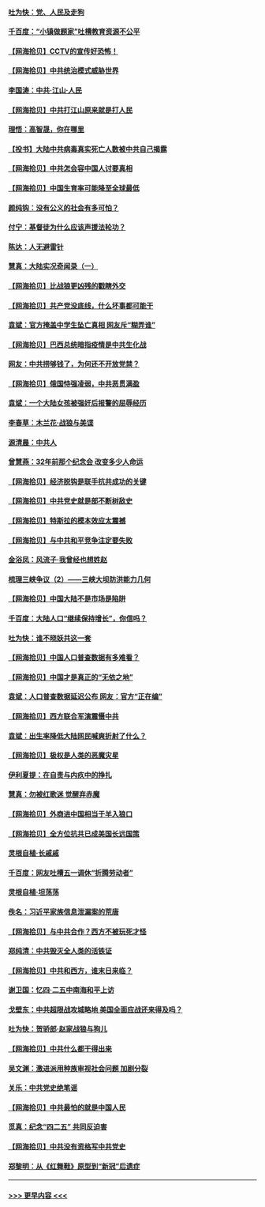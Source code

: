 #### [吐为快：党、人民及走狗](../pages/nsc993/n12962747.md?t=05210052) 
#### [千百度：“小镇做题家”吐槽教育资源不公平](../pages/nsc993/n12962705.md?t=05210052) 
#### [【网海拾贝】CCTV的宣传好恐怖！](../pages/nsc993/n12959984.md?t=05210052) 
#### [【网海拾贝】中共统治模式威胁世界](../pages/nsc993/n12957622.md?t=05210052) 
#### [李国涛：中共‧江山‧人民](../pages/nsc993/n12957502.md?t=05210052) 
#### [【网海拾贝】中共打江山原来就是打人民](../pages/nsc993/n12954345.md?t=05210052) 
#### [理悟：高智晟，你在哪里](../pages/nsc993/n12953115.md?t=05210052) 
#### [【投书】大陆中共病毒真实死亡人数被中共自己揭露](../pages/nsc993/n12953050.md?t=05210052) 
#### [【网海拾贝】中共怎会容中国人讨要真相](../pages/nsc993/n12952161.md?t=05210052) 
#### [【网海拾贝】中国生育率可能降至全球最低](../pages/nsc993/n12948793.md?t=05210052) 
#### [颜纯钩：没有公义的社会有多可怕？](../pages/nsc993/n12947626.md?t=05210052) 
#### [付宁：基督徒为什么应该声援法轮功？](../pages/nsc993/n12947233.md?t=05210052) 
#### [陈达：人无避雷针](../pages/nsc993/n12947098.md?t=05210052) 
#### [慧真：大陆实况奇闻录（一）](../pages/nsc993/n12945811.md?t=05210052) 
#### [【网海拾贝】比战狼更凶残的戳瞎外交](../pages/nsc993/n12945717.md?t=05210052) 
#### [【网海拾贝】共产党没底线，什么坏事都可能干](../pages/nsc993/n12942090.md?t=05210052) 
#### [袁斌：官方掩盖中学生坠亡真相 网友斥“糊弄谁”](../pages/nsc993/n12942029.md?t=05210052) 
#### [【网海拾贝】巴西总统暗指疫情是中共生化战](../pages/nsc993/n12938999.md?t=05210052) 
#### [网友：中共捞够钱了，为何还不开放党禁？](../pages/nsc993/n12938952.md?t=05210052) 
#### [【网海拾贝】俄国恃强凌弱，中共恶贯满盈](../pages/nsc993/n12936626.md?t=05210052) 
#### [袁斌：一个大陆女孩被强奸后报警的屈辱经历](../pages/nsc993/n12936547.md?t=05210052) 
#### [李春草：木兰花·战狼与美谍](../pages/nsc993/n12935995.md?t=05210052) 
#### [源清晨：中共人](../pages/nsc993/n12935589.md?t=05210052) 
#### [曾慧燕：32年前那个纪念会 改变多少人命运](../pages/nsc993/n12934233.md?t=05210052) 
#### [【网海拾贝】经济脱钩是联手抗共成功的关键](../pages/nsc993/n12934176.md?t=05210052) 
#### [【网海拾贝】中共党史就是部不断树敌史](../pages/nsc993/n12932844.md?t=05210052) 
#### [【网海拾贝】特斯拉的模本效应太震撼](../pages/nsc993/n12925626.md?t=05210052) 
#### [【网海拾贝】与中共和平竞争注定要失败](../pages/nsc993/n12923326.md?t=05210052) 
#### [金浴凤：风流子‧我曾经也想姓赵](../pages/nsc993/n12920911.md?t=05210052) 
#### [梳理三峡争议（2）——三峡大坝防洪能力几何](../pages/nsc993/n12920173.md?t=05210052) 
#### [【网海拾贝】中国大陆不是市场是陷阱](../pages/nsc993/n12920143.md?t=05210052) 
#### [千百度：大陆人口“继续保持增长”，你信吗？](../pages/nsc993/n12918946.md?t=05210052) 
#### [吐为快：谁不晓妖共这一套](../pages/nsc993/n12918941.md?t=05210052) 
#### [【网海拾贝】中国人口普查数据有多难看？](../pages/nsc993/n12917822.md?t=05210052) 
#### [【网海拾贝】中国才是真正的“无依之地”](../pages/nsc993/n12915845.md?t=05210052) 
#### [袁斌：人口普查数据延迟公布 网友：官方“正在编”](../pages/nsc993/n12915748.md?t=05210052) 
#### [【网海拾贝】西方联合军演震慑中共](../pages/nsc993/n12913466.md?t=05210052) 
#### [袁斌：出生率降低大陆网民喊爽折射了什么？](../pages/nsc993/n12913365.md?t=05210052) 
#### [【网海拾贝】极权是人类的恶魔灾星](../pages/nsc993/n12910697.md?t=05210052) 
#### [伊利夏提：在自责与内疚中的挣扎](../pages/nsc993/n12910493.md?t=05210052) 
#### [慧真：勿被红歌迷 觉醒弃赤魔](../pages/nsc993/n12910485.md?t=05210052) 
#### [【网海拾贝】外商进中国相当于羊入狼口](../pages/nsc993/n12908274.md?t=05210052) 
#### [【网海拾贝】全方位抗共已成美国长远国策](../pages/nsc993/n12906878.md?t=05210052) 
#### [灵根自植‧长戚戚](../pages/nsc993/n12905585.md?t=05210052) 
#### [千百度：网友吐槽五一调休“折腾劳动者”](../pages/nsc993/n12905934.md?t=05210052) 
#### [灵根自植‧坦荡荡](../pages/nsc993/n12905562.md?t=05210052) 
#### [佚名：习近平家族信息泄漏案的荒唐](../pages/nsc993/n12904705.md?t=05210052) 
#### [【网海拾贝】与中共合作？西方不被玩死才怪](../pages/nsc993/n12903873.md?t=05210052) 
#### [郑纯清：中共毁灭全人类的活铁证](../pages/nsc993/n12903785.md?t=05210052) 
#### [【网海拾贝】中共和西方，谁末日来临？](../pages/nsc993/n12903482.md?t=05210052) 
#### [谢卫国：忆四‧二五中南海和平上访](../pages/nsc993/n12902192.md?t=05210052) 
#### [戈壁东：中共超限战攻城略地 美国全面应战还来得及吗？](../pages/nsc993/n12902297.md?t=05210052) 
#### [吐为快：贺骄郎‧赵家战狼与狗儿](../pages/nsc993/n12902280.md?t=05210052) 
#### [【网海拾贝】中共什么都干得出来](../pages/nsc993/n12897500.md?t=05210052) 
#### [吴文渊：激进派用种族审视社会问题 加剧分裂](../pages/nsc993/n12893881.md?t=05210052) 
#### [关乐：中共党史绝笔谣](../pages/nsc993/n12897270.md?t=05210052) 
#### [【网海拾贝】中共最怕的就是中国人民](../pages/nsc993/n12894705.md?t=05210052) 
#### [觅真：纪念“四二五” 共同反迫害](../pages/nsc993/n12894553.md?t=05210052) 
#### [【网海拾贝】中共没有资格写中共党史](../pages/nsc993/n12892231.md?t=05210052) 
#### [郑黎明：从《红舞鞋》原型到“新冠”后遗症](../pages/nsc993/n12890469.md?t=05210052) 

----
#### [ >>> 更早内容 <<< ](../indexes/nsc993-earlier.md)
